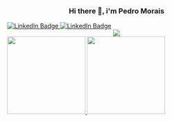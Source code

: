 ### <center>Hi there 👋, i'm Pedro Morais</center>

<!--
**pmor4is/pmor4is** is a ✨ _special_ ✨ repository because its `README.md` (this file) appears on your GitHub profile.

Here are some ideas to get you started:

- 🔭 I’m currently working on ...
- 🌱 I’m currently learning ...
- 👯 I’m looking to collaborate on ...
- 🤔 I’m looking for help with ...
- 💬 Ask me about ...
- 📫 How to reach me: ...
- 😄 Pronouns: ...
- ⚡ Fun fact: ...
-->
<div id="badges">
  <a href="https://www.linkedin.com/in/pedro-m-morais/">
    <img src="https://img.shields.io/badge/LinkedIn-blue?style=for-the-badge&logo=linkedin&logoColor=white" alt="LinkedIn Badge"/>
   <a href="https://www.instagram.com/pmorais/">
    <img src="https://img.shields.io/badge/Instagram-red?style=for-the-badge&logo=Instagram&logoColor=white" alt="LinkedIn Badge"/>
     
  <!-- </a>
  <a href="your-youtube-URL">
    <img src="https://img.shields.io/badge/YouTube-red?style=for-the-badge&logo=youtube&logoColor=white" alt="Youtube Badge"/>
  </a>
  <a href="your-twitter-URL">
    <img src="https://img.shields.io/badge/Twitter-blue?style=for-the-badge&logo=twitter&logoColor=white" alt="Twitter Badge"/>
  </a> -->
</div>


<div id="header" align="center">
    <img src="https://media.giphy.com/media/v1.Y2lkPTc5MGI3NjExMjlhOW96YXRnZjcwbDQyaHJlbXI1djd5NGVhaWFjbHJlMnNvZnhtNCZlcD12MV9pbnRlcm5hbF9naWZfYnlfaWQmY3Q9dHM/Uaxj062PavgqZRhVkS/giphy.gif">
</div>

<div>
    <!--GitHub Stats-->
    <img loading="lazy" height = "180em" src="https://github-readme-stats.vercel.app/api?username=pmor4is&show_icons=true&theme=tokyonight">
    <!--GitHub Langs-->
    <img loading="lazy" height = "180em" src="https://github-readme-stats.vercel.app/api/top-langs/?username=pmor4is&hide_progress=true&theme=tokyonight">

</div>
